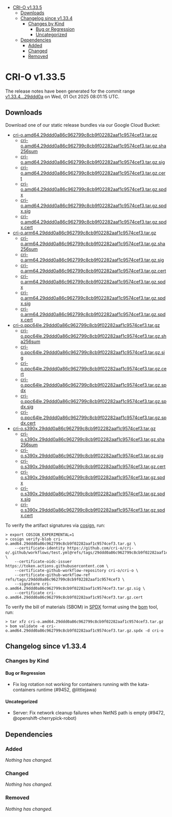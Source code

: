 - [CRI-O v1.33.5](#cri-o-v1335)
  - [Downloads](#downloads)
  - [Changelog since v1.33.4](#changelog-since-v1334)
    - [Changes by Kind](#changes-by-kind)
      - [Bug or Regression](#bug-or-regression)
      - [Uncategorized](#uncategorized)
  - [Dependencies](#dependencies)
    - [Added](#added)
    - [Changed](#changed)
    - [Removed](#removed)

# CRI-O v1.33.5

The release notes have been generated for the commit range
[v1.33.4...29ddd0a](https://github.com/cri-o/cri-o/compare/v1.33.4...v1.33.5) on Wed, 01 Oct 2025 08:01:15 UTC.

## Downloads

Download one of our static release bundles via our Google Cloud Bucket:

- [cri-o.amd64.29ddd0a86c962799c8cb9f02282aaf1c9574cef3.tar.gz](https://storage.googleapis.com/cri-o/artifacts/cri-o.amd64.29ddd0a86c962799c8cb9f02282aaf1c9574cef3.tar.gz)
  - [cri-o.amd64.29ddd0a86c962799c8cb9f02282aaf1c9574cef3.tar.gz.sha256sum](https://storage.googleapis.com/cri-o/artifacts/cri-o.amd64.29ddd0a86c962799c8cb9f02282aaf1c9574cef3.tar.gz.sha256sum)
  - [cri-o.amd64.29ddd0a86c962799c8cb9f02282aaf1c9574cef3.tar.gz.sig](https://storage.googleapis.com/cri-o/artifacts/cri-o.amd64.29ddd0a86c962799c8cb9f02282aaf1c9574cef3.tar.gz.sig)
  - [cri-o.amd64.29ddd0a86c962799c8cb9f02282aaf1c9574cef3.tar.gz.cert](https://storage.googleapis.com/cri-o/artifacts/cri-o.amd64.29ddd0a86c962799c8cb9f02282aaf1c9574cef3.tar.gz.cert)
  - [cri-o.amd64.29ddd0a86c962799c8cb9f02282aaf1c9574cef3.tar.gz.spdx](https://storage.googleapis.com/cri-o/artifacts/cri-o.amd64.29ddd0a86c962799c8cb9f02282aaf1c9574cef3.tar.gz.spdx)
  - [cri-o.amd64.29ddd0a86c962799c8cb9f02282aaf1c9574cef3.tar.gz.spdx.sig](https://storage.googleapis.com/cri-o/artifacts/cri-o.amd64.29ddd0a86c962799c8cb9f02282aaf1c9574cef3.tar.gz.spdx.sig)
  - [cri-o.amd64.29ddd0a86c962799c8cb9f02282aaf1c9574cef3.tar.gz.spdx.cert](https://storage.googleapis.com/cri-o/artifacts/cri-o.amd64.29ddd0a86c962799c8cb9f02282aaf1c9574cef3.tar.gz.spdx.cert)
- [cri-o.arm64.29ddd0a86c962799c8cb9f02282aaf1c9574cef3.tar.gz](https://storage.googleapis.com/cri-o/artifacts/cri-o.arm64.29ddd0a86c962799c8cb9f02282aaf1c9574cef3.tar.gz)
  - [cri-o.arm64.29ddd0a86c962799c8cb9f02282aaf1c9574cef3.tar.gz.sha256sum](https://storage.googleapis.com/cri-o/artifacts/cri-o.arm64.29ddd0a86c962799c8cb9f02282aaf1c9574cef3.tar.gz.sha256sum)
  - [cri-o.arm64.29ddd0a86c962799c8cb9f02282aaf1c9574cef3.tar.gz.sig](https://storage.googleapis.com/cri-o/artifacts/cri-o.arm64.29ddd0a86c962799c8cb9f02282aaf1c9574cef3.tar.gz.sig)
  - [cri-o.arm64.29ddd0a86c962799c8cb9f02282aaf1c9574cef3.tar.gz.cert](https://storage.googleapis.com/cri-o/artifacts/cri-o.arm64.29ddd0a86c962799c8cb9f02282aaf1c9574cef3.tar.gz.cert)
  - [cri-o.arm64.29ddd0a86c962799c8cb9f02282aaf1c9574cef3.tar.gz.spdx](https://storage.googleapis.com/cri-o/artifacts/cri-o.arm64.29ddd0a86c962799c8cb9f02282aaf1c9574cef3.tar.gz.spdx)
  - [cri-o.arm64.29ddd0a86c962799c8cb9f02282aaf1c9574cef3.tar.gz.spdx.sig](https://storage.googleapis.com/cri-o/artifacts/cri-o.arm64.29ddd0a86c962799c8cb9f02282aaf1c9574cef3.tar.gz.spdx.sig)
  - [cri-o.arm64.29ddd0a86c962799c8cb9f02282aaf1c9574cef3.tar.gz.spdx.cert](https://storage.googleapis.com/cri-o/artifacts/cri-o.arm64.29ddd0a86c962799c8cb9f02282aaf1c9574cef3.tar.gz.spdx.cert)
- [cri-o.ppc64le.29ddd0a86c962799c8cb9f02282aaf1c9574cef3.tar.gz](https://storage.googleapis.com/cri-o/artifacts/cri-o.ppc64le.29ddd0a86c962799c8cb9f02282aaf1c9574cef3.tar.gz)
  - [cri-o.ppc64le.29ddd0a86c962799c8cb9f02282aaf1c9574cef3.tar.gz.sha256sum](https://storage.googleapis.com/cri-o/artifacts/cri-o.ppc64le.29ddd0a86c962799c8cb9f02282aaf1c9574cef3.tar.gz.sha256sum)
  - [cri-o.ppc64le.29ddd0a86c962799c8cb9f02282aaf1c9574cef3.tar.gz.sig](https://storage.googleapis.com/cri-o/artifacts/cri-o.ppc64le.29ddd0a86c962799c8cb9f02282aaf1c9574cef3.tar.gz.sig)
  - [cri-o.ppc64le.29ddd0a86c962799c8cb9f02282aaf1c9574cef3.tar.gz.cert](https://storage.googleapis.com/cri-o/artifacts/cri-o.ppc64le.29ddd0a86c962799c8cb9f02282aaf1c9574cef3.tar.gz.cert)
  - [cri-o.ppc64le.29ddd0a86c962799c8cb9f02282aaf1c9574cef3.tar.gz.spdx](https://storage.googleapis.com/cri-o/artifacts/cri-o.ppc64le.29ddd0a86c962799c8cb9f02282aaf1c9574cef3.tar.gz.spdx)
  - [cri-o.ppc64le.29ddd0a86c962799c8cb9f02282aaf1c9574cef3.tar.gz.spdx.sig](https://storage.googleapis.com/cri-o/artifacts/cri-o.ppc64le.29ddd0a86c962799c8cb9f02282aaf1c9574cef3.tar.gz.spdx.sig)
  - [cri-o.ppc64le.29ddd0a86c962799c8cb9f02282aaf1c9574cef3.tar.gz.spdx.cert](https://storage.googleapis.com/cri-o/artifacts/cri-o.ppc64le.29ddd0a86c962799c8cb9f02282aaf1c9574cef3.tar.gz.spdx.cert)
- [cri-o.s390x.29ddd0a86c962799c8cb9f02282aaf1c9574cef3.tar.gz](https://storage.googleapis.com/cri-o/artifacts/cri-o.s390x.29ddd0a86c962799c8cb9f02282aaf1c9574cef3.tar.gz)
  - [cri-o.s390x.29ddd0a86c962799c8cb9f02282aaf1c9574cef3.tar.gz.sha256sum](https://storage.googleapis.com/cri-o/artifacts/cri-o.s390x.29ddd0a86c962799c8cb9f02282aaf1c9574cef3.tar.gz.sha256sum)
  - [cri-o.s390x.29ddd0a86c962799c8cb9f02282aaf1c9574cef3.tar.gz.sig](https://storage.googleapis.com/cri-o/artifacts/cri-o.s390x.29ddd0a86c962799c8cb9f02282aaf1c9574cef3.tar.gz.sig)
  - [cri-o.s390x.29ddd0a86c962799c8cb9f02282aaf1c9574cef3.tar.gz.cert](https://storage.googleapis.com/cri-o/artifacts/cri-o.s390x.29ddd0a86c962799c8cb9f02282aaf1c9574cef3.tar.gz.cert)
  - [cri-o.s390x.29ddd0a86c962799c8cb9f02282aaf1c9574cef3.tar.gz.spdx](https://storage.googleapis.com/cri-o/artifacts/cri-o.s390x.29ddd0a86c962799c8cb9f02282aaf1c9574cef3.tar.gz.spdx)
  - [cri-o.s390x.29ddd0a86c962799c8cb9f02282aaf1c9574cef3.tar.gz.spdx.sig](https://storage.googleapis.com/cri-o/artifacts/cri-o.s390x.29ddd0a86c962799c8cb9f02282aaf1c9574cef3.tar.gz.spdx.sig)
  - [cri-o.s390x.29ddd0a86c962799c8cb9f02282aaf1c9574cef3.tar.gz.spdx.cert](https://storage.googleapis.com/cri-o/artifacts/cri-o.s390x.29ddd0a86c962799c8cb9f02282aaf1c9574cef3.tar.gz.spdx.cert)

To verify the artifact signatures via [cosign](https://github.com/sigstore/cosign), run:

```console
> export COSIGN_EXPERIMENTAL=1
> cosign verify-blob cri-o.amd64.29ddd0a86c962799c8cb9f02282aaf1c9574cef3.tar.gz \
    --certificate-identity https://github.com/cri-o/cri-o/.github/workflows/test.yml@refs/tags/29ddd0a86c962799c8cb9f02282aaf1c9574cef3 \
    --certificate-oidc-issuer https://token.actions.githubusercontent.com \
    --certificate-github-workflow-repository cri-o/cri-o \
    --certificate-github-workflow-ref refs/tags/29ddd0a86c962799c8cb9f02282aaf1c9574cef3 \
    --signature cri-o.amd64.29ddd0a86c962799c8cb9f02282aaf1c9574cef3.tar.gz.sig \
    --certificate cri-o.amd64.29ddd0a86c962799c8cb9f02282aaf1c9574cef3.tar.gz.cert
```

To verify the bill of materials (SBOM) in [SPDX](https://spdx.org) format using the [bom](https://sigs.k8s.io/bom) tool, run:

```console
> tar xfz cri-o.amd64.29ddd0a86c962799c8cb9f02282aaf1c9574cef3.tar.gz
> bom validate -e cri-o.amd64.29ddd0a86c962799c8cb9f02282aaf1c9574cef3.tar.gz.spdx -d cri-o
```

## Changelog since v1.33.4

### Changes by Kind

#### Bug or Regression
 - Fix log rotation not working for containers running with the kata-containers runtime (#9452, @littlejawa)

#### Uncategorized
 - Server: Fix network cleanup failures when NetNS path is empty (#9472, @openshift-cherrypick-robot)

## Dependencies

### Added
_Nothing has changed._

### Changed
_Nothing has changed._

### Removed
_Nothing has changed._
